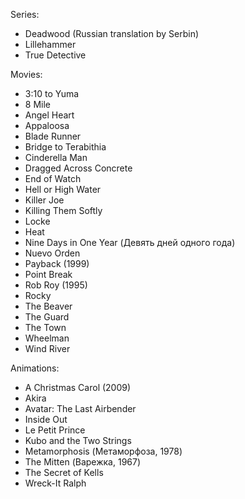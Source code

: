 Series:
  * Deadwood (Russian translation by Serbin)
  * Lillehammer
  * True Detective

Movies:
  * 3:10 to Yuma
  * 8 Mile
  * Angel Heart
  * Appaloosa
  * Blade Runner
  * Bridge to Terabithia
  * Cinderella Man
  * Dragged Across Concrete
  * End of Watch
  * Hell or High Water
  * Killer Joe
  * Killing Them Softly
  * Locke
  * Heat
  * Nine Days in One Year (Девять дней одного года)
  * Nuevo Orden
  * Payback (1999)
  * Point Break
  * Rob Roy (1995)
  * Rocky
  * The Beaver
  * The Guard
  * The Town
  * Wheelman
  * Wind River

Animations:
  * A Christmas Carol (2009)
  * Akira
  * Avatar: The Last Airbender
  * Inside Out
  * Le Petit Prince
  * Kubo and the Two Strings
  * Metamorphosis (Метаморфоза, 1978)
  * The Mitten (Варежка, 1967)
  * The Secret of Kells
  * Wreck-It Ralph
